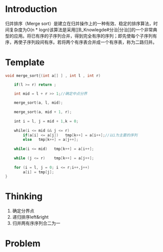 # Introduction
归并排序（Merge sort）是建立在归并操作上的一种有效、稳定的排序算法，时间复杂度为O(n * logn)该算法是采用[[B_Knowlegde#分治|分治]]的一个非常典型的应用。将已有序的子序列合并，得到完全有序的序列；即先使每个子序列有序，再使子序列段间有序。若将两个有序表合并成一个有序表，称为二路归并。

# Template
```cpp
void merge_sort{(int a[] ] , int l , int r)

	if(l >= r) return ;

	int mid = l + r >> 1;//确定中点分界
	
    merge_sort(a, l, mid);  
    
    merge_sort(a, mid + 1, r);
    
    int i = l, j = mid + 1,k = 0;
    
    while(i <= mid && j <= r)
	    if(a[i] <= a[j])   tmp[k++] = a[i++];//以i为主要的序列
        else   tmp[k++] = a[j++];
        
	while(i <= mid)   tmp[k++] = a[i++];
	
	while (j <= r)    tmp[k++] = a[j++];
	
    for (i = l, j = 0; i <= r;i++,j++)
	    a[i] = tmp[j];
}
```


# Thinking
1. 确定分界点
2. 递归排序left&right
3. 归并两有序序列合二为一


# Problem